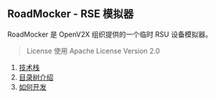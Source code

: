 ## RoadMocker - RSE 模拟器

RoadMocker 是 OpenV2X 组织提供的一个临时 RSU 设备模拟器。

> License 使用 Apache License Version 2.0

1. [技术栈](./technology-stack.md)
2. [目录树介绍](./catalog-tree.md)
3. [如何开发](./how-to-develop.md)
